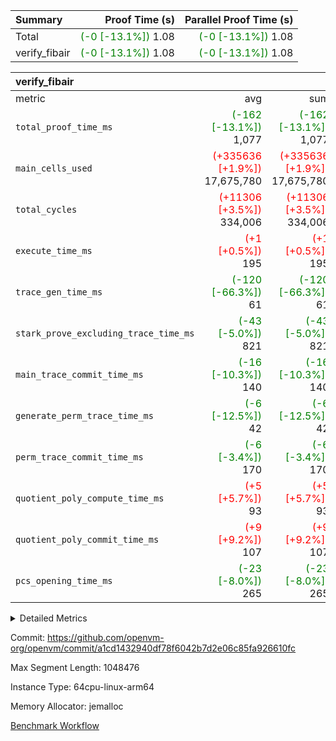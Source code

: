 | Summary | Proof Time (s) | Parallel Proof Time (s) |
|:---|---:|---:|
| Total | <span style='color: green'>(-0 [-13.1%])</span> 1.08 | <span style='color: green'>(-0 [-13.1%])</span> 1.08 |
| verify_fibair | <span style='color: green'>(-0 [-13.1%])</span> 1.08 | <span style='color: green'>(-0 [-13.1%])</span> 1.08 |


| verify_fibair |||||
|:---|---:|---:|---:|---:|
|metric|avg|sum|max|min|
| `total_proof_time_ms ` | <span style='color: green'>(-162 [-13.1%])</span> 1,077 | <span style='color: green'>(-162 [-13.1%])</span> 1,077 | <span style='color: green'>(-162 [-13.1%])</span> 1,077 | <span style='color: green'>(-162 [-13.1%])</span> 1,077 |
| `main_cells_used     ` | <span style='color: red'>(+335636 [+1.9%])</span> 17,675,780 | <span style='color: red'>(+335636 [+1.9%])</span> 17,675,780 | <span style='color: red'>(+335636 [+1.9%])</span> 17,675,780 | <span style='color: red'>(+335636 [+1.9%])</span> 17,675,780 |
| `total_cycles        ` | <span style='color: red'>(+11306 [+3.5%])</span> 334,006 | <span style='color: red'>(+11306 [+3.5%])</span> 334,006 | <span style='color: red'>(+11306 [+3.5%])</span> 334,006 | <span style='color: red'>(+11306 [+3.5%])</span> 334,006 |
| `execute_time_ms     ` | <span style='color: red'>(+1 [+0.5%])</span> 195 | <span style='color: red'>(+1 [+0.5%])</span> 195 | <span style='color: red'>(+1 [+0.5%])</span> 195 | <span style='color: red'>(+1 [+0.5%])</span> 195 |
| `trace_gen_time_ms   ` | <span style='color: green'>(-120 [-66.3%])</span> 61 | <span style='color: green'>(-120 [-66.3%])</span> 61 | <span style='color: green'>(-120 [-66.3%])</span> 61 | <span style='color: green'>(-120 [-66.3%])</span> 61 |
| `stark_prove_excluding_trace_time_ms` | <span style='color: green'>(-43 [-5.0%])</span> 821 | <span style='color: green'>(-43 [-5.0%])</span> 821 | <span style='color: green'>(-43 [-5.0%])</span> 821 | <span style='color: green'>(-43 [-5.0%])</span> 821 |
| `main_trace_commit_time_ms` | <span style='color: green'>(-16 [-10.3%])</span> 140 | <span style='color: green'>(-16 [-10.3%])</span> 140 | <span style='color: green'>(-16 [-10.3%])</span> 140 | <span style='color: green'>(-16 [-10.3%])</span> 140 |
| `generate_perm_trace_time_ms` | <span style='color: green'>(-6 [-12.5%])</span> 42 | <span style='color: green'>(-6 [-12.5%])</span> 42 | <span style='color: green'>(-6 [-12.5%])</span> 42 | <span style='color: green'>(-6 [-12.5%])</span> 42 |
| `perm_trace_commit_time_ms` | <span style='color: green'>(-6 [-3.4%])</span> 170 | <span style='color: green'>(-6 [-3.4%])</span> 170 | <span style='color: green'>(-6 [-3.4%])</span> 170 | <span style='color: green'>(-6 [-3.4%])</span> 170 |
| `quotient_poly_compute_time_ms` | <span style='color: red'>(+5 [+5.7%])</span> 93 | <span style='color: red'>(+5 [+5.7%])</span> 93 | <span style='color: red'>(+5 [+5.7%])</span> 93 | <span style='color: red'>(+5 [+5.7%])</span> 93 |
| `quotient_poly_commit_time_ms` | <span style='color: red'>(+9 [+9.2%])</span> 107 | <span style='color: red'>(+9 [+9.2%])</span> 107 | <span style='color: red'>(+9 [+9.2%])</span> 107 | <span style='color: red'>(+9 [+9.2%])</span> 107 |
| `pcs_opening_time_ms ` | <span style='color: green'>(-23 [-8.0%])</span> 265 | <span style='color: green'>(-23 [-8.0%])</span> 265 | <span style='color: green'>(-23 [-8.0%])</span> 265 | <span style='color: green'>(-23 [-8.0%])</span> 265 |



<details>
<summary>Detailed Metrics</summary>

|  | verify_program_compile_ms | total_cells | stark_prove_excluding_trace_time_ms | quotient_poly_compute_time_ms | quotient_poly_commit_time_ms | perm_trace_commit_time_ms | pcs_opening_time_ms | main_trace_commit_time_ms |
| --- | --- | --- | --- | --- | --- | --- | --- |
|  | 7 | 65,536 | 37 | 1 | 6 | 0 | 22 | 7 | 

| air_name | rows | quotient_deg | main_cols | interactions | constraints | cells |
| --- | --- | --- | --- | --- | --- | --- |
| AccessAdapterAir<2> |  | 2 |  | 5 | 12 |  | 
| AccessAdapterAir<4> |  | 2 |  | 5 | 12 |  | 
| AccessAdapterAir<8> |  | 2 |  | 5 | 12 |  | 
| FibonacciAir | 32,768 | 1 | 2 |  | 5 | 65,536 | 
| FriReducedOpeningAir |  | 2 |  | 39 | 71 |  | 
| JalRangeCheckAir |  | 2 |  | 9 | 14 |  | 
| NativePoseidon2Air<BabyBearParameters>, 1> |  | 2 |  | 136 | 572 |  | 
| PhantomAir |  | 2 |  | 3 | 5 |  | 
| ProgramAir |  | 1 |  | 1 | 4 |  | 
| VariableRangeCheckerAir |  | 1 |  | 1 | 4 |  | 
| VmAirWrapper<AluNativeAdapterAir, FieldArithmeticCoreAir> |  | 2 |  | 15 | 27 |  | 
| VmAirWrapper<BranchNativeAdapterAir, BranchEqualCoreAir<1> |  | 2 |  | 11 | 25 |  | 
| VmAirWrapper<NativeAdapterAir<2, 0>, PublicValuesCoreAir> |  | 2 |  | 11 | 29 |  | 
| VmAirWrapper<NativeLoadStoreAdapterAir<1>, NativeLoadStoreCoreAir<1> |  | 2 |  | 15 | 20 |  | 
| VmAirWrapper<NativeLoadStoreAdapterAir<4>, NativeLoadStoreCoreAir<4> |  | 2 |  | 15 | 20 |  | 
| VmAirWrapper<NativeVectorizedAdapterAir<4>, FieldExtensionCoreAir> |  | 2 |  | 15 | 27 |  | 
| VmConnectorAir |  | 2 |  | 5 | 11 |  | 
| VolatileBoundaryAir |  | 2 |  | 7 | 19 |  | 

| group | trace_gen_time_ms | total_proof_time_ms | total_cycles | total_cells | stark_prove_excluding_trace_time_ms | quotient_poly_compute_time_ms | quotient_poly_commit_time_ms | perm_trace_commit_time_ms | pcs_opening_time_ms | main_trace_commit_time_ms | main_cells_used | generate_perm_trace_time_ms | fri.log_blowup | execute_time_ms |
| --- | --- | --- | --- | --- | --- | --- | --- | --- | --- | --- | --- | --- | --- | --- |
| verify_fibair | 61 | 1,077 | 334,006 | 62,474,410 | 821 | 93 | 107 | 170 | 265 | 140 | 17,675,780 | 42 | 1 | 195 | 

| group | air_name | rows | prep_cols | perm_cols | main_cols | cells |
| --- | --- | --- | --- | --- | --- | --- |
| verify_fibair | AccessAdapterAir<2> | 131,072 |  | 16 | 11 | 3,538,944 | 
| verify_fibair | AccessAdapterAir<4> | 65,536 |  | 16 | 13 | 1,900,544 | 
| verify_fibair | AccessAdapterAir<8> | 128 |  | 16 | 17 | 4,224 | 
| verify_fibair | FriReducedOpeningAir | 2,048 |  | 84 | 27 | 227,328 | 
| verify_fibair | JalRangeCheckAir | 32,768 |  | 28 | 12 | 1,310,720 | 
| verify_fibair | NativePoseidon2Air<BabyBearParameters>, 1> | 32,768 |  | 312 | 398 | 23,265,280 | 
| verify_fibair | PhantomAir | 16,384 |  | 12 | 6 | 294,912 | 
| verify_fibair | ProgramAir | 8,192 |  | 8 | 10 | 147,456 | 
| verify_fibair | VariableRangeCheckerAir | 262,144 | 2 | 8 | 1 | 2,359,296 | 
| verify_fibair | VmAirWrapper<AluNativeAdapterAir, FieldArithmeticCoreAir> | 262,144 |  | 36 | 29 | 17,039,360 | 
| verify_fibair | VmAirWrapper<BranchNativeAdapterAir, BranchEqualCoreAir<1> | 32,768 |  | 28 | 23 | 1,671,168 | 
| verify_fibair | VmAirWrapper<NativeLoadStoreAdapterAir<1>, NativeLoadStoreCoreAir<1> | 65,536 |  | 40 | 21 | 3,997,696 | 
| verify_fibair | VmAirWrapper<NativeLoadStoreAdapterAir<4>, NativeLoadStoreCoreAir<4> | 32,768 |  | 40 | 27 | 2,195,456 | 
| verify_fibair | VmAirWrapper<NativeVectorizedAdapterAir<4>, FieldExtensionCoreAir> | 32,768 |  | 36 | 38 | 2,424,832 | 
| verify_fibair | VmConnectorAir | 2 | 1 | 16 | 5 | 42 | 
| verify_fibair | VolatileBoundaryAir | 65,536 |  | 20 | 12 | 2,097,152 | 

| group | trace_height_constraint | weighted_sum | threshold |
| --- | --- | --- | --- |
| verify_fibair | 0 | 1,085,444 | 2,013,265,921 | 
| verify_fibair | 1 | 5,411,200 | 2,013,265,921 | 
| verify_fibair | 2 | 542,722 | 2,013,265,921 | 
| verify_fibair | 3 | 5,476,612 | 2,013,265,921 | 
| verify_fibair | 4 | 65,536 | 2,013,265,921 | 
| verify_fibair | 5 | 12,851,850 | 2,013,265,921 | 

| trace_height_constraint | threshold |
| --- | --- |
| 0 | 2,013,265,921 | 

</details>


Commit: https://github.com/openvm-org/openvm/commit/a1cd1432940df78f6042b7d2e06c85fa926610fc

Max Segment Length: 1048476

Instance Type: 64cpu-linux-arm64

Memory Allocator: jemalloc

[Benchmark Workflow](https://github.com/openvm-org/openvm/actions/runs/15467165396)
